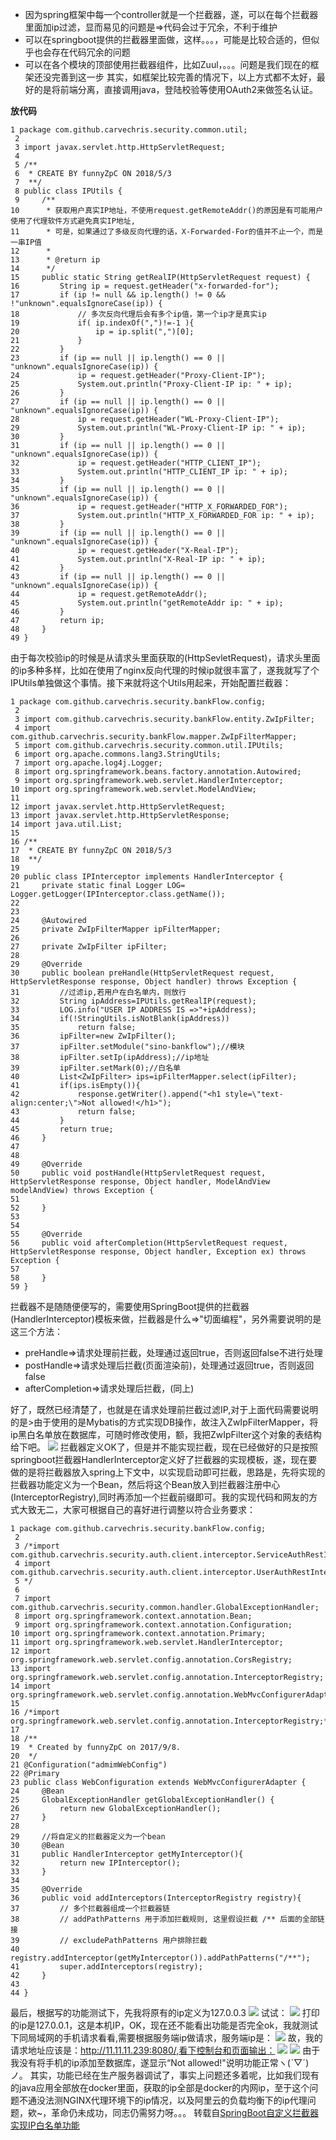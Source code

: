 - 因为spring框架中每一个controller就是一个拦截器，遂，可以在每个拦截器里面加ip过滤，显而易见的问题是=>代码会过于冗余，不利于维护
- 可以在springboot提供的拦截器里面做，这样。。。，可能是比较合适的，但似乎也会存在代码冗余的问题
- 可以在各个模块的顶部使用拦截器组件，比如Zuul，。。。问题是我们现在的框架还没完善到这一步
其实，如框架比较完善的情况下，以上方式都不太好，最好的是将前端分离，直接调用java，登陆校验等使用OAuth2来做签名认证。

**放代码**

```
1 package com.github.carvechris.security.common.util;
 2 
 3 import javax.servlet.http.HttpServletRequest;
 4 
 5 /**
 6  * CREATE BY funnyZpC ON 2018/5/3
 7  **/
 8 public class IPUtils {
 9     /**
10      * 获取用户真实IP地址，不使用request.getRemoteAddr()的原因是有可能用户使用了代理软件方式避免真实IP地址,
11      * 可是，如果通过了多级反向代理的话，X-Forwarded-For的值并不止一个，而是一串IP值
12      *
13      * @return ip
14      */
15     public static String getRealIP(HttpServletRequest request) {
16         String ip = request.getHeader("x-forwarded-for");
17         if (ip != null && ip.length() != 0 && !"unknown".equalsIgnoreCase(ip)) {
18             // 多次反向代理后会有多个ip值，第一个ip才是真实ip
19             if( ip.indexOf(",")!=-1 ){
20                 ip = ip.split(",")[0];
21             }
22         }
23         if (ip == null || ip.length() == 0 || "unknown".equalsIgnoreCase(ip)) {
24             ip = request.getHeader("Proxy-Client-IP");
25             System.out.println("Proxy-Client-IP ip: " + ip);
26         }
27         if (ip == null || ip.length() == 0 || "unknown".equalsIgnoreCase(ip)) {
28             ip = request.getHeader("WL-Proxy-Client-IP");
29             System.out.println("WL-Proxy-Client-IP ip: " + ip);
30         }
31         if (ip == null || ip.length() == 0 || "unknown".equalsIgnoreCase(ip)) {
32             ip = request.getHeader("HTTP_CLIENT_IP");
33             System.out.println("HTTP_CLIENT_IP ip: " + ip);
34         }
35         if (ip == null || ip.length() == 0 || "unknown".equalsIgnoreCase(ip)) {
36             ip = request.getHeader("HTTP_X_FORWARDED_FOR");
37             System.out.println("HTTP_X_FORWARDED_FOR ip: " + ip);
38         }
39         if (ip == null || ip.length() == 0 || "unknown".equalsIgnoreCase(ip)) {
40             ip = request.getHeader("X-Real-IP");
41             System.out.println("X-Real-IP ip: " + ip);
42         }
43         if (ip == null || ip.length() == 0 || "unknown".equalsIgnoreCase(ip)) {
44             ip = request.getRemoteAddr();
45             System.out.println("getRemoteAddr ip: " + ip);
46         }
47         return ip;
48     }
49 }
```

由于每次校验ip的时候是从请求头里面获取的(HttpSevletRequest)，请求头里面的ip多种多样，比如在使用了nginx反向代理的时候ip就很丰富了，遂我就写了个IPUtils单独做这个事情。接下来就将这个Utils用起来，开始配置拦截器：

```
1 package com.github.carvechris.security.bankFlow.config;
 2 
 3 import com.github.carvechris.security.bankFlow.entity.ZwIpFilter;
 4 import com.github.carvechris.security.bankFlow.mapper.ZwIpFilterMapper;
 5 import com.github.carvechris.security.common.util.IPUtils;
 6 import org.apache.commons.lang3.StringUtils;
 7 import org.apache.log4j.Logger;
 8 import org.springframework.beans.factory.annotation.Autowired;
 9 import org.springframework.web.servlet.HandlerInterceptor;
10 import org.springframework.web.servlet.ModelAndView;
11 
12 import javax.servlet.http.HttpServletRequest;
13 import javax.servlet.http.HttpServletResponse;
14 import java.util.List;
15 
16 /**
17  * CREATE BY funnyZpC ON 2018/5/3
18  **/
19 
20 public class IPInterceptor implements HandlerInterceptor {
21     private static final Logger LOG= Logger.getLogger(IPInterceptor.class.getName());
22 
23 
24     @Autowired
25     private ZwIpFilterMapper ipFilterMapper;
26 
27     private ZwIpFilter ipFilter;
28 
29     @Override
30     public boolean preHandle(HttpServletRequest request, HttpServletResponse response, Object handler) throws Exception {
31         //过滤ip,若用户在白名单内，则放行
32         String ipAddress=IPUtils.getRealIP(request);
33         LOG.info("USER IP ADDRESS IS =>"+ipAddress);
34         if(!StringUtils.isNotBlank(ipAddress))
35             return false;
36         ipFilter=new ZwIpFilter();
37         ipFilter.setModule("sino-bankflow");//模块
38         ipFilter.setIp(ipAddress);//ip地址
39         ipFilter.setMark(0);//白名单
40         List<ZwIpFilter> ips=ipFilterMapper.select(ipFilter);
41         if(ips.isEmpty()){
42             response.getWriter().append("<h1 style=\"text-align:center;\">Not allowed!</h1>");
43             return false;
44         }
45         return true;
46     }
47 
48 
49     @Override
50     public void postHandle(HttpServletRequest request, HttpServletResponse response, Object handler, ModelAndView modelAndView) throws Exception {
51 
52     }
53 
54 
55     @Override
56     public void afterCompletion(HttpServletRequest request, HttpServletResponse response, Object handler, Exception ex) throws Exception {
57 
58     }
59 }
```

拦截器不是随随便便写的，需要使用SpringBoot提供的拦截器(HandlerInterceptor)模板来做，拦截器是什么=>"切面编程"，另外需要说明的是这三个方法：
- preHandle=>请求处理前拦截，处理通过返回true，否则返回false不进行处理
- postHandle=>请求处理后拦截(页面渲染前)，处理通过返回true，否则返回false
- afterCompletion=>请求处理后拦截，(同上)

好了，既然已经清楚了，也就是在请求处理前拦截过滤IP,对于上面代码需要说明的是>由于使用的是Mybatis的方式实现DB操作，故注入ZwIpFilterMapper，将ip黑白名单放在数据库，可随时修改使用，额，我把ZwIpFilter这个对象的表结构给下吧。
![](https://ws3.sinaimg.cn/large/006tKfTcgy1g1qlzdj049j318u0ew790.jpg)
拦截器定义OK了，但是并不能实现拦截，现在已经做好的只是按照springboot拦截器HandlerInterceptor定义好了拦截器的实现模板，遂，现在要做的是将拦截器放入spring上下文中，以实现启动即可拦截，思路是，先将实现的拦截器功能定义为一个Bean，然后将这个Bean放入到拦截器注册中心(InterceptorRegistry),同时再添加一个拦截前缀即可。我的实现代码和网友的方式大致无二，大家可根据自己的喜好进行调整以符合业务要求：

```
1 package com.github.carvechris.security.bankFlow.config;
 2 
 3 /*import com.github.carvechris.security.auth.client.interceptor.ServiceAuthRestInterceptor;
 4 import com.github.carvechris.security.auth.client.interceptor.UserAuthRestInterceptor;
 5 */
 6 
 7 import com.github.carvechris.security.common.handler.GlobalExceptionHandler;
 8 import org.springframework.context.annotation.Bean;
 9 import org.springframework.context.annotation.Configuration;
10 import org.springframework.context.annotation.Primary;
11 import org.springframework.web.servlet.HandlerInterceptor;
12 import org.springframework.web.servlet.config.annotation.CorsRegistry;
13 import org.springframework.web.servlet.config.annotation.InterceptorRegistry;
14 import org.springframework.web.servlet.config.annotation.WebMvcConfigurerAdapter;
15 
16 /*import org.springframework.web.servlet.config.annotation.InterceptorRegistry;*/
17 
18 /**
19  * Created by funnyZpC on 2017/9/8.
20  */
21 @Configuration("admimWebConfig")
22 @Primary
23 public class WebConfiguration extends WebMvcConfigurerAdapter {
24     @Bean
25     GlobalExceptionHandler getGlobalExceptionHandler() {
26         return new GlobalExceptionHandler();
27     }
28 
29     //将自定义的拦截器定义为一个bean
30     @Bean
31     public HandlerInterceptor getMyInterceptor(){
32         return new IPInterceptor();
33     }
34 
35     @Override
36     public void addInterceptors(InterceptorRegistry registry){
37         // 多个拦截器组成一个拦截器链
38         // addPathPatterns 用于添加拦截规则, 这里假设拦截 /** 后面的全部链接
39         // excludePathPatterns 用户排除拦截
40         registry.addInterceptor(getMyInterceptor()).addPathPatterns("/**");
41         super.addInterceptors(registry);
42     }
43 
44 }
```
最后，根据写的功能测试下，先我将原有的ip定义为127.0.0.3
![](https://ws2.sinaimg.cn/large/006tKfTcgy1g1qm0acfwtj30t0034mxw.jpg)
试试：
![](https://ws3.sinaimg.cn/large/006tKfTcgy1g1qm0npzsuj31900dxgn2.jpg)
打印的ip是127.0.0.1，这是本机IP，OK，现在还不能看出功能是否完全ok，我就测试下同局域网的手机请求看看,需要根据服务端ip做请求，服务端ip是：
![](https://ws4.sinaimg.cn/large/006tKfTcgy1g1qm1172vvj30uc0g479q.jpg)
故，我的请求地址应该是：http://11.11.11.239:8080/,看下控制台和页面输出：
![](https://ws3.sinaimg.cn/large/006tKfTcgy1g1qm1iphgaj319008b777.jpg)
![](https://ws4.sinaimg.cn/large/006tKfTcgy1g1qm1pyr7xj30om0fwt9h.jpg)
由于我没有将手机的ip添加至数据库，遂显示“Not allowed!"说明功能正常ヽ(ˋ▽ˊ)ノ。
其实，功能已经在生产服务器调试了，事实上问题还多着呢，比如我们现有的java应用全部放在docker里面，获取的ip全部是docker的内网ip，至于这个问题不通没法测NGINX代理环境下的ip情况，以及阿里云的负载均衡下的ip代理问题，欸~，革命仍未成功，同志仍需努力呀。。。
转载自[SpringBoot自定义拦截器实现IP白名单功能](https://cloud.tencent.com/developer/article/1129232)






